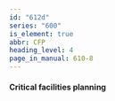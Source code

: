 ```yaml
---
id: "612d"
series: "600"
is_element: true
abbr: CFP
heading_level: 4
page_in_manual: 610-8
---
```


#### Critical facilities planning